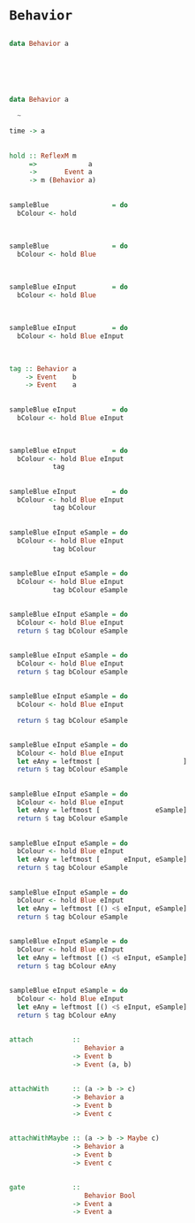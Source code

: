 
# `Behavior`

##

```haskell
data Behavior a



 
```

##

```haskell
data Behavior a

  ~

time -> a
```

##

```haskell
hold :: ReflexM m 
     =>             a
     ->       Event a
     -> m (Behavior a)
```

##

```haskell
sampleBlue                = do
  bColour <- hold
  
```

##

```haskell
sampleBlue                = do
  bColour <- hold Blue
  
```

##

```haskell
sampleBlue eInput         = do
  bColour <- hold Blue
 
```

##

```haskell
sampleBlue eInput         = do
  bColour <- hold Blue eInput
 
```

##

```haskell
tag :: Behavior a
    -> Event    b
    -> Event    a
```

##

```haskell
sampleBlue eInput         = do
  bColour <- hold Blue eInput
 
```

##

```haskell
sampleBlue eInput         = do
  bColour <- hold Blue eInput
           tag 
```

##

```haskell
sampleBlue eInput         = do
  bColour <- hold Blue eInput
           tag bColour
```

##

```haskell
sampleBlue eInput eSample = do
  bColour <- hold Blue eInput
           tag bColour
```

##

```haskell
sampleBlue eInput eSample = do
  bColour <- hold Blue eInput
           tag bColour eSample
```

##

```haskell
sampleBlue eInput eSample = do
  bColour <- hold Blue eInput
  return $ tag bColour eSample
```

##

```haskell
sampleBlue eInput eSample = do
  bColour <- hold Blue eInput
  return $ tag bColour eSample
```

<div id="examples-behaviors-sampleBlue1"></div>

<!--
##

The state doesn't change until the frame _after_ the firing of the `Event`s in `hold`.

##

We can see that by sampling from the `Behavior` when any of the buttons are pressed
-->

##

```haskell
sampleBlue eInput eSample = do
  bColour <- hold Blue eInput

  return $ tag bColour eSample
```

##

```haskell
sampleBlue eInput eSample = do
  bColour <- hold Blue eInput
  let eAny = leftmost [                     ]
  return $ tag bColour eSample
```

##

```haskell
sampleBlue eInput eSample = do
  bColour <- hold Blue eInput
  let eAny = leftmost [              eSample]
  return $ tag bColour eSample
```

##

```haskell
sampleBlue eInput eSample = do
  bColour <- hold Blue eInput
  let eAny = leftmost [      eInput, eSample]
  return $ tag bColour eSample
```

##

```haskell
sampleBlue eInput eSample = do
  bColour <- hold Blue eInput
  let eAny = leftmost [() <$ eInput, eSample]
  return $ tag bColour eSample
```

##

```haskell
sampleBlue eInput eSample = do
  bColour <- hold Blue eInput
  let eAny = leftmost [() <$ eInput, eSample]
  return $ tag bColour eAny
```

##

```haskell
sampleBlue eInput eSample = do
  bColour <- hold Blue eInput
  let eAny = leftmost [() <$ eInput, eSample]
  return $ tag bColour eAny
```

<div id="examples-behaviors-sampleBlue2"></div>

##

```haskell
attach          :: 
                   Behavior a 
                -> Event b 
                -> Event (a, b)
```

##

```haskell
attachWith      :: (a -> b -> c) 
                -> Behavior a
                -> Event b
                -> Event c
```

##

```haskell
attachWithMaybe :: (a -> b -> Maybe c) 
                -> Behavior a
                -> Event b
                -> Event c
```

##

```haskell
gate            :: 
                   Behavior Bool
                -> Event a
                -> Event a
```

